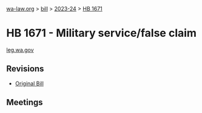 [wa-law.org](/) > [bill](/bill/) > [2023-24](/bill/2023-24/) > [HB 1671](/bill/2023-24/hb/1671/)

# HB 1671 - Military service/false claim
[leg.wa.gov](https://app.leg.wa.gov/billsummary?BillNumber=1671&Year=2023&Initiative=false)

## Revisions
* [Original Bill](1/)

## Meetings